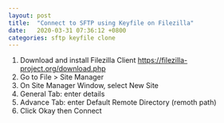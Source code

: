 ```yaml
---
layout: post
title:  "Connect to SFTP using Keyfile on Filezilla"
date:   2020-03-31 07:36:12 +0800
categories: sftp keyfile clone
---
```


1. Download and install Filezilla Client https://filezilla-project.org/download.php
2. Go to File > Site Manager
3. On Site Manager Window, select New Site
4. General Tab: enter details
5. Advance Tab: enter Default Remote Directory (remoth path)
6. Click Okay then Connect 
